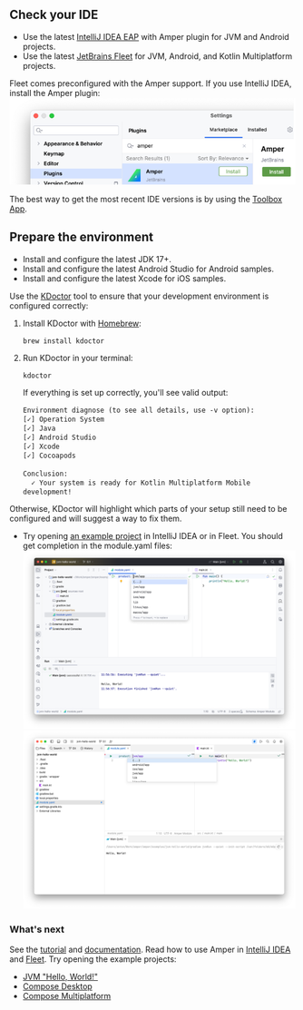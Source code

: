 ## Check your IDE

* Use the latest [IntelliJ IDEA EAP](https://www.jetbrains.com/idea/nextversion/) with Amper plugin for JVM and Android projects.
* Use the latest [JetBrains Fleet](https://www.jetbrains.com/fleet/) for JVM, Android, and Kotlin Multiplatform projects.
 
Fleet comes preconfigured with the Amper support. If you use IntelliJ IDEA, install the Amper plugin: ![](images/ij-plugin.png)

The best way to get the most recent IDE versions is by using the [Toolbox App](https://www.jetbrains.com/lp/toolbox/).

## Prepare the environment
- Install and configure the latest JDK 17+.
- Install and configure the latest Android Studio for Android samples.
- Install and configure the latest Xcode for iOS samples.

Use the [KDoctor](https://github.com/Kotlin/kdoctor) tool to ensure that your development environment is configured correctly:

1. Install KDoctor with [Homebrew](https://brew.sh/):

    ```text
    brew install kdoctor
    ```

2. Run KDoctor in your terminal:

    ```text
    kdoctor
    ```

   If everything is set up correctly, you'll see valid output:

   ```text
   Environment diagnose (to see all details, use -v option):
   [✓] Operation System
   [✓] Java
   [✓] Android Studio
   [✓] Xcode
   [✓] Cocoapods
   
   Conclusion:
     ✓ Your system is ready for Kotlin Multiplatform Mobile development!
   ```

Otherwise, KDoctor will highlight which parts of your setup still need to be configured and will suggest a way to fix
them.


- Try opening [an example project](../examples-gradle/jvm) in IntelliJ IDEA or in Fleet. 
  You should get completion in the module.yaml files:
  ![](images/amper-in-ij.png)
  ![](images/amper-in-fleet.png)

### What's next
See the [tutorial](Tutorial.md) and [documentation](Documentation.md). Read how to use Amper in [IntelliJ IDEA](Usage.md#using-amper-in-intellij-idea) and [Fleet](Usage.md#using-amper-in-fleet). Try opening the example projects:
  - [JVM "Hello, World!"](../examples-gradle/jvm)
  - [Compose Desktop](../examples-gradle/compose-desktop)
  - [Compose Multiplatform](../examples-gradle/compose-multiplatform)
